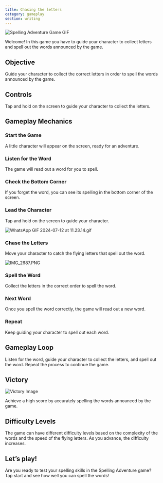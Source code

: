 ```yaml
---
title: Chasing the letters
category: gameplay
section: writing
---
```

![Spelling Adventure Game GIF](https://help.studycat.com/hc/article_attachments/34964422592281)


Welcome! In this game you have to guide your character to collect letters and spell out the words announced by the game.


## Objective


Guide your character to collect the correct letters in order to spell the words announced by the game.


## Controls


Tap and hold on the screen to guide your character to collect the letters.


## Gameplay Mechanics


### Start the Game


A little character will appear on the screen, ready for an adventure.


### Listen for the Word


The game will read out a word for you to spell.


### Check the Bottom Corner


If you forget the word, you can see its spelling in the bottom corner of the screen.


### Lead the Character


Tap and hold on the screen to guide your character.


![WhatsApp GIF 2024-07-12 at 11.23.14.gif](https://help.studycat.com/hc/article_attachments/34964428229401)


### Chase the Letters


Move your character to catch the flying letters that spell out the word.


![IMG_2687.PNG](https://help.studycat.com/hc/article_attachments/34824459449625)


### Spell the Word


Collect the letters in the correct order to spell the word.


### Next Word


Once you spell the word correctly, the game will read out a new word.


### Repeat


Keep guiding your character to spell out each word.


## Gameplay Loop


Listen for the word, guide your character to collect the letters, and spell out the word. Repeat the process to continue the game.


## Victory


![Victory Image](https://help.studycat.com/hc/article_attachments/34964428232601)


Achieve a high score by accurately spelling the words announced by the game.


## Difficulty Levels


The game can have different difficulty levels based on the complexity of the words and the speed of the flying letters. As you advance, the difficulty increases.


## Let’s play!


Are you ready to test your spelling skills in the Spelling Adventure game? Tap start and see how well you can spell the words!